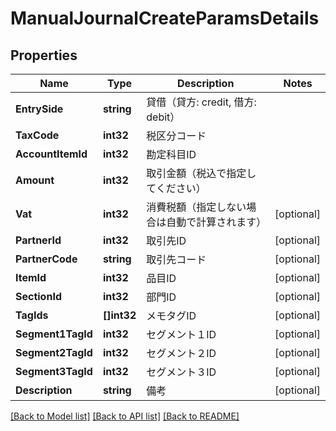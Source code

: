 # ManualJournalCreateParamsDetails

## Properties

Name | Type | Description | Notes
------------ | ------------- | ------------- | -------------
**EntrySide** | **string** | 貸借（貸方: credit, 借方: debit） | 
**TaxCode** | **int32** | 税区分コード | 
**AccountItemId** | **int32** | 勘定科目ID | 
**Amount** | **int32** | 取引金額（税込で指定してください） | 
**Vat** | **int32** | 消費税額（指定しない場合は自動で計算されます） | [optional] 
**PartnerId** | **int32** | 取引先ID | [optional] 
**PartnerCode** | **string** | 取引先コード | [optional] 
**ItemId** | **int32** | 品目ID | [optional] 
**SectionId** | **int32** | 部門ID | [optional] 
**TagIds** | **[]int32** | メモタグID | [optional] 
**Segment1TagId** | **int32** | セグメント１ID | [optional] 
**Segment2TagId** | **int32** | セグメント２ID | [optional] 
**Segment3TagId** | **int32** | セグメント３ID | [optional] 
**Description** | **string** | 備考 | [optional] 

[[Back to Model list]](../README.md#documentation-for-models) [[Back to API list]](../README.md#documentation-for-api-endpoints) [[Back to README]](../README.md)


